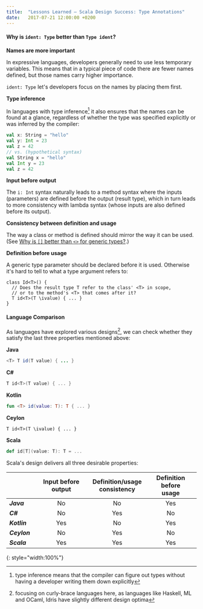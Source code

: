 ```yaml
---
title:  "Lessons Learned – Scala Design Success: Type Annotations"
date:   2017-07-21 12:00:00 +0200
---
```


#### Why is `ident: Type` better than `Type ident`?

**Names are more important**

In expressive languages, developers generally need to use less temporary variables.
This means that in a typical piece of code there are fewer names defined, but
those names carry higher importance.

`ident: Type` let's developers focus on the names by placing them first.

**Type inference**

In languages with type inference[^type-inference] it also ensures that the
names can be found at a glance, regardless of whether the type was specified
explicitly or was inferred by the compiler:

```scala
val x: String = "hello"
val y: Int = 23
val z = 42
// vs. (hypothetical syntax)
val String x = "hello"
val Int y = 23
val z = 42
```

**Input before output**

The `i: Int` syntax naturally leads to a method syntax where the inputs
(parameters) are defined before the output (result type), which in turn leads to
more consistency with lambda syntax (whose inputs are also defined before its
output).

**Consistency between definition and usage**

The way a class or method is defined should mirror the way it can be used.
(See [Why is `[]` better than `<>` for generic types?](generics#why-is--better-than--for-generic-types).)

**Definition before usage**

A generic type parameter should be declared before it is used.
Otherwise it's hard to tell to what a type argument refers to:

```ceylon
class Id<T>() {
  // Does the result type T refer to the class' <T> in scope,
  // or to the method's <T> that comes after it?
  T id<T>(T \ivalue) { ... }
}                            
```

#### Language Comparison

As languages have explored various designs[^curly], we can check whether they satisfy
the last three properties mentioned above:

**Java**

```java
<T> T id(T value) { ... }
```

**C#**

```csharp
T id<T>(T value) { ... }
```

**Kotlin**

```kotlin
fun <T> id(value: T): T { ... }
```

**Ceylon**

```ceylon
T id<T>(T \ivalue) { ... }
```

**Scala**

```scala
def id[T](value: T): T = ...
```

Scala's design delivers all three desirable properties:

|              | Input before output | Definition/usage<br/> consistency | Definition before<br/> usage |
|--------------|:-------------------:|:----------------------------:|:-----------------------:|
| ***Java***   | No                  | No                           | Yes                     |
| ***C#***     | No                  | Yes                          | No                      |
| ***Kotlin*** | Yes                 | No                           | Yes                     |
| ***Ceylon*** | No                  | Yes                          | No                      |
| ***Scala***  | Yes                 | Yes                          | Yes                     |
{: style="width:100%"}

[^type-inference]: type inference means that the compiler can figure out types without having a developer writing them down explicitly
[^curly]: focusing on curly-brace languages here, as languages like Haskell, ML and OCaml, Idris have slightly different design optima
